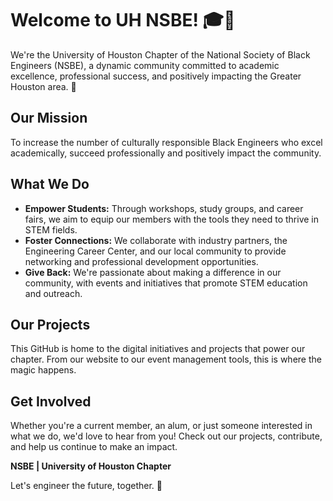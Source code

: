 # Welcome to UH NSBE! 🎓🤖

We're the University of Houston Chapter of the National Society of Black Engineers (NSBE), a dynamic community committed to academic excellence, professional success, and positively impacting the Greater Houston area. 🌟

## Our Mission
To increase the number of culturally responsible Black Engineers who excel academically, succeed professionally and positively impact the community.

## What We Do
- **Empower Students:** Through workshops, study groups, and career fairs, we aim to equip our members with the tools they need to thrive in STEM fields.
- **Foster Connections:** We collaborate with industry partners, the Engineering Career Center, and our local community to provide networking and professional development opportunities.
- **Give Back:** We're passionate about making a difference in our community, with events and initiatives that promote STEM education and outreach.

## Our Projects
This GitHub is home to the digital initiatives and projects that power our chapter. From our website to our event management tools, this is where the magic happens.

## Get Involved
Whether you're a current member, an alum, or just someone interested in what we do, we'd love to hear from you! Check out our projects, contribute, and help us continue to make an impact.

**NSBE | University of Houston Chapter**

Let's engineer the future, together. 🚀
